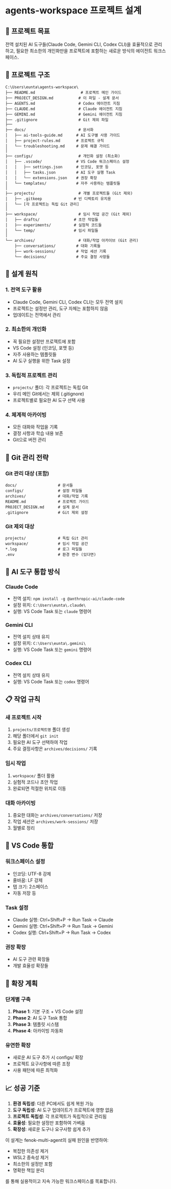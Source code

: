 # agents-workspace 프로젝트 설계

## 🎯 프로젝트 목표

전역 설치된 AI 도구들(Claude Code, Gemini CLI, Codex CLI)을 효율적으로 관리하고, 
필요한 최소한의 개인화만을 프로젝트에 포함하는 새로운 방식의 에이전트 워크스페이스.

## 📁 프로젝트 구조

```
C:\Users\eunta\agents-workspace\
├── README.md                    # 프로젝트 메인 가이드
├── PROJECT_DESIGN.md           # 이 파일 - 설계 문서
├── AGENTS.md                   # Codex 에이전트 지침
├── CLAUDE.md                   # Claude 에이전트 지침
├── GEMINI.md                   # Gemini 에이전트 지침
├── .gitignore                  # Git 제외 파일
├──
├── docs/                       # 문서화
│   ├── ai-tools-guide.md      # AI 도구별 사용 가이드
│   ├── project-rules.md       # 프로젝트 규칙
│   └── troubleshooting.md     # 문제 해결 가이드
│
├── configs/                    # 개인화 설정 (최소화)
│   ├── .vscode/               # VS Code 워크스페이스 설정
│   │   ├── settings.json      # 인코딩, 포맷 등
│   │   ├── tasks.json         # AI 도구 실행 Task
│   │   └── extensions.json    # 권장 확장
│   └── templates/             # 자주 사용하는 템플릿들
│
├── projects/                   # 개별 프로젝트들 (Git 제외)
│   ├── .gitkeep              # 빈 디렉토리 유지용
│   └── [각 프로젝트는 독립 Git 관리]
│
├── workspace/                  # 임시 작업 공간 (Git 제외)  
│   ├── drafts/               # 초안 작업들
│   ├── experiments/          # 실험적 코드들
│   └── temp/                 # 임시 파일들
│
└── archives/                   # 대화/작업 아카이브 (Git 관리)
    ├── conversations/         # 대화 기록들
    ├── work-sessions/         # 작업 세션 기록
    └── decisions/             # 주요 결정 사항들
```


## 🎯 설계 원칙

### 1. 전역 도구 활용
- Claude Code, Gemini CLI, Codex CLI는 모두 전역 설치
- 프로젝트는 설정만 관리, 도구 자체는 포함하지 않음
- 업데이트는 전역에서 관리

### 2. 최소한의 개인화
- 꼭 필요한 설정만 프로젝트에 포함
- VS Code 설정 (인코딩, 포맷 등)
- 자주 사용하는 템플릿들
- AI 도구 실행을 위한 Task 설정

### 3. 독립적 프로젝트 관리
- `projects/` 폴더: 각 프로젝트는 독립 Git
- 우리 메인 Git에서는 제외 (.gitignore)
- 프로젝트별로 필요한 AI 도구 선택 사용

### 4. 체계적 아카이빙
- 모든 대화와 작업을 기록
- 결정 사항과 학습 내용 보존
- Git으로 버전 관리

## 🔧 Git 관리 전략

### Git 관리 대상 (포함)
```
docs/                  # 문서들
configs/               # 설정 파일들  
archives/              # 대화/작업 기록
README.md              # 프로젝트 가이드
PROJECT_DESIGN.md      # 설계 문서
.gitignore             # Git 제외 설정
```

### Git 제외 대상
```
projects/              # 독립 Git 관리
workspace/             # 임시 작업 공간
*.log                  # 로그 파일들
.env                   # 환경 변수 (있다면)
```

## 🤖 AI 도구 통합 방식

### Claude Code
- 전역 설치: `npm install -g @anthropic-ai/claude-code`
- 설정 위치: `C:\Users\eunta\.claude\`
- 실행: VS Code Task 또는 `claude` 명령어

### Gemini CLI  
- 전역 설치 상태 유지
- 설정 위치: `C:\Users\eunta\.gemini\`
- 실행: VS Code Task 또는 `gemini` 명령어

### Codex CLI
- 전역 설치 상태 유지
- 실행: VS Code Task 또는 `codex` 명령어

## 📋 작업 규칙

### 새 프로젝트 시작
1. `projects/프로젝트명` 폴더 생성
2. 해당 폴더에서 `git init`
3. 필요한 AI 도구 선택하여 작업
4. 주요 결정사항은 `archives/decisions/` 기록

### 임시 작업
1. `workspace/` 폴더 활용
2. 실험적 코드나 초안 작업
3. 완료되면 적절한 위치로 이동

### 대화 아카이빙
1. 중요한 대화는 `archives/conversations/` 저장
2. 작업 세션은 `archives/work-sessions/` 저장
3. 월별로 정리

## 🎨 VS Code 통합

### 워크스페이스 설정
- 인코딩: UTF-8 강제
- 줄바꿈: LF 강제  
- 탭 크기: 2스페이스
- 자동 저장 등

### Task 설정
- Claude 실행: Ctrl+Shift+P → Run Task → Claude
- Gemini 실행: Ctrl+Shift+P → Run Task → Gemini  
- Codex 실행: Ctrl+Shift+P → Run Task → Codex

### 권장 확장
- AI 도구 관련 확장들
- 개발 효율성 확장들

## 🔄 확장 계획

### 단계별 구축
1. **Phase 1**: 기본 구조 + VS Code 설정
2. **Phase 2**: AI 도구 Task 통합
3. **Phase 3**: 템플릿 시스템
4. **Phase 4**: 아카이빙 자동화

### 유연한 확장
- 새로운 AI 도구 추가 시 configs/ 확장
- 프로젝트 요구사항에 따른 조정
- 사용 패턴에 따른 최적화

## 📈 성공 기준

1. **환경 독립성**: 다른 PC에서도 쉽게 복원 가능
2. **도구 독립성**: AI 도구 업데이트가 프로젝트에 영향 없음
3. **프로젝트 독립성**: 각 프로젝트가 독립적으로 관리됨
4. **효율성**: 필요한 설정만 포함하여 가벼움
5. **확장성**: 새로운 도구나 요구사항 쉽게 추가

이 설계는 fenok-multi-agent의 실패 원인을 반영하여:
- 복잡한 의존성 제거
- WSL2 종속성 제거  
- 최소한의 설정만 포함
- 명확한 책임 분리

를 통해 실용적이고 지속 가능한 워크스페이스를 목표합니다.